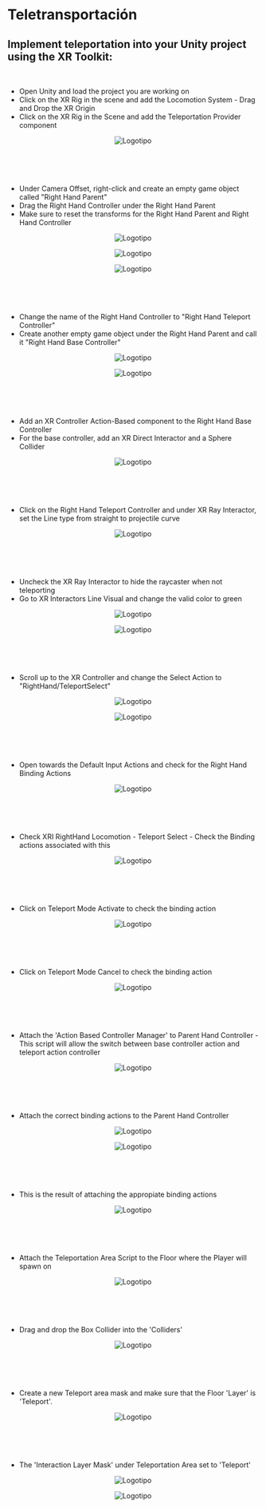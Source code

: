 # Teletransportación


## Implement teleportation into your Unity project using the XR Toolkit:


<br>

* Open Unity and load the project you are working on
* Click on the XR Rig in the scene and add the Locomotion System - Drag and Drop the XR Origin 
* Click on the XR Rig in the Scene and add the Teleportation Provider component

<p align="center"><img src="Teleportation_Images/2023-03-19%20(1).png" alt="Logotipo"></p>


<br>
<br>
<br>

* Under Camera Offset, right-click and create an empty game object called "Right Hand Parent"
* Drag the Right Hand Controller under the Right Hand Parent
* Make sure to reset the transforms for the Right Hand Parent and Right Hand Controller


<p align="center"><img src="Teleportation_Images/Screenshot%202023-03-19%20195421.png" alt="Logotipo"></p>
<p align="center"><img src="Teleportation_Images/Screenshot%202023-03-19%20195539.png" alt="Logotipo"></p>
<p align="center"><img src="Teleportation_Images/2023-03-19%20(2).png" alt="Logotipo"></p>



<br>
<br>
<br>

* Change the name of the Right Hand Controller to "Right Hand Teleport Controller"
* Create another empty game object under the Right Hand Parent and call it "Right Hand Base Controller"

<p align="center"><img src="Teleportation_Images/2023-03-19%20(3).png" alt="Logotipo"></p>
<p align="center"><img src="Teleportation_Images/2023-03-19%20(4).png" alt="Logotipo"></p>



<br>
<br>
<br>

* Add an XR Controller Action-Based component to the Right Hand Base Controller
* For the base controller, add an XR Direct Interactor and a Sphere Collider

<p align="center"><img src="Teleportation_Images/2023-03-19%20(5).png" alt="Logotipo"></p>


<br>
<br>
<br>

* Click on the Right Hand Teleport Controller and under XR Ray Interactor, set the Line type from straight to projectile curve

<p align="center"><img src="Teleportation_Images/2023-03-19%20(6).png" alt="Logotipo"></p>


<br>
<br>
<br>

* Uncheck the XR Ray Interactor to hide the raycaster when not teleporting
* Go to XR Interactors Line Visual and change the valid color to green

<p align="center"><img src="Teleportation_Images/2023-03-19%20(7).png" alt="Logotipo"></p>
<p align="center"><img src="Teleportation_Images/2023-03-19%20(8).png" alt="Logotipo"></p>



<br>
<br>
<br>


* Scroll up to the XR Controller and change the Select Action to "RightHand/TeleportSelect"

<p align="center"><img src="Teleportation_Images/2023-03-19%20(23).png" alt="Logotipo"></p>
<p align="center"><img src="Teleportation_Images/2023-03-19%20(24).png" alt="Logotipo"></p>


<br>
<br>
<br>


* Open towards the Default Input Actions and check for the Right Hand Binding Actions

<p align="center"><img src="Teleportation_Images/2023-03-19%20(10).png" alt="Logotipo"></p>

<br>
<br>
<br>


* Check XRI RightHand Locomotion - Teleport Select - Check the Binding actions associated with this



<p align="center"><img src="Teleportation_Images/2023-03-19%20(11).png" alt="Logotipo"></p>



<br>
<br>
<br>


* Click on Teleport Mode Activate to check the binding action

<p align="center"><img src="Teleportation_Images/2023-03-19%20(12).png" alt="Logotipo"></p>


<br>
<br>
<br>


* Click on Teleport Mode Cancel to check the binding action

<p align="center"><img src="Teleportation_Images/2023-03-19%20(13).png" alt="Logotipo"></p>


<br>
<br>
<br>


* Attach the 'Action Based Controller Manager' to Parent Hand Controller - This script will allow the switch between base controller action and teleport action controller

<p align="center"><img src="Teleportation_Images/2023-03-19%20(14).png" alt="Logotipo"></p>


<br>
<br>
<br>

* Attach the correct binding actions to the Parent Hand Controller 

<p align="center"><img src="Teleportation_Images/2023-03-19%20(15).png" alt="Logotipo"></p>

<p align="center"><img src="Teleportation_Images/2023-03-19%20(16).png" alt="Logotipo"></p>



<br>
<br>
<br>


* This is the result of attaching the appropiate binding actions

<p align="center"><img src="Teleportation_Images/Screenshot%202023-03-19%20212616.png" alt="Logotipo"></p>


<br>
<br>
<br>


* Attach the Teleportation Area Script to the Floor where the Player will spawn on

<p align="center"><img src="Teleportation_Images/2023-03-19%20(17).png" alt="Logotipo"></p>


<br>
<br>
<br>

* Drag and drop the Box Collider into the 'Colliders'

<p align="center"><img src="Teleportation_Images/2023-03-19%20(18).png" alt="Logotipo"></p>



<br>
<br>
<br>



* Create a new Teleport area mask and make sure that the Floor 'Layer' is 'Teleport'. 

<p align="center"><img src="Teleportation_Images/2023-03-19%20(19).png" alt="Logotipo"></p>


<br>
<br>
<br>


* The 'Interaction Layer Mask' under Teleportation Area set to 'Teleport'

<p align="center"><img src="Teleportation_Images/2023-03-19%20(20).png" alt="Logotipo"></p>
<p align="center"><img src="Teleportation_Images/2023-03-19%20(21).png" alt="Logotipo"></p>


<br>
<br>
<br>











